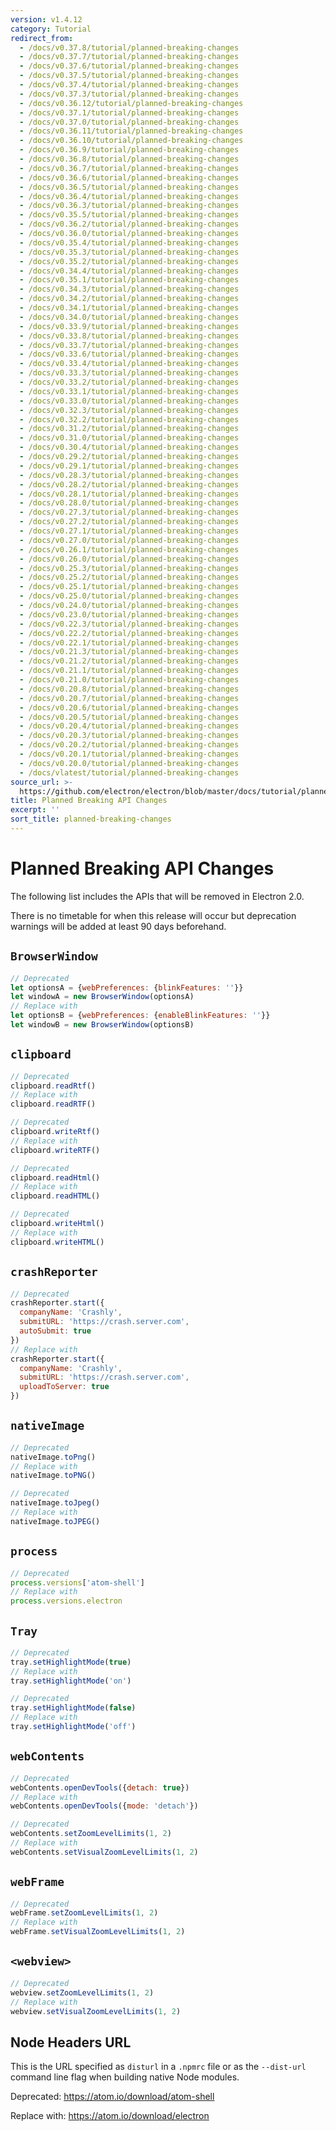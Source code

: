 ```yaml
---
version: v1.4.12
category: Tutorial
redirect_from:
  - /docs/v0.37.8/tutorial/planned-breaking-changes
  - /docs/v0.37.7/tutorial/planned-breaking-changes
  - /docs/v0.37.6/tutorial/planned-breaking-changes
  - /docs/v0.37.5/tutorial/planned-breaking-changes
  - /docs/v0.37.4/tutorial/planned-breaking-changes
  - /docs/v0.37.3/tutorial/planned-breaking-changes
  - /docs/v0.36.12/tutorial/planned-breaking-changes
  - /docs/v0.37.1/tutorial/planned-breaking-changes
  - /docs/v0.37.0/tutorial/planned-breaking-changes
  - /docs/v0.36.11/tutorial/planned-breaking-changes
  - /docs/v0.36.10/tutorial/planned-breaking-changes
  - /docs/v0.36.9/tutorial/planned-breaking-changes
  - /docs/v0.36.8/tutorial/planned-breaking-changes
  - /docs/v0.36.7/tutorial/planned-breaking-changes
  - /docs/v0.36.6/tutorial/planned-breaking-changes
  - /docs/v0.36.5/tutorial/planned-breaking-changes
  - /docs/v0.36.4/tutorial/planned-breaking-changes
  - /docs/v0.36.3/tutorial/planned-breaking-changes
  - /docs/v0.35.5/tutorial/planned-breaking-changes
  - /docs/v0.36.2/tutorial/planned-breaking-changes
  - /docs/v0.36.0/tutorial/planned-breaking-changes
  - /docs/v0.35.4/tutorial/planned-breaking-changes
  - /docs/v0.35.3/tutorial/planned-breaking-changes
  - /docs/v0.35.2/tutorial/planned-breaking-changes
  - /docs/v0.34.4/tutorial/planned-breaking-changes
  - /docs/v0.35.1/tutorial/planned-breaking-changes
  - /docs/v0.34.3/tutorial/planned-breaking-changes
  - /docs/v0.34.2/tutorial/planned-breaking-changes
  - /docs/v0.34.1/tutorial/planned-breaking-changes
  - /docs/v0.34.0/tutorial/planned-breaking-changes
  - /docs/v0.33.9/tutorial/planned-breaking-changes
  - /docs/v0.33.8/tutorial/planned-breaking-changes
  - /docs/v0.33.7/tutorial/planned-breaking-changes
  - /docs/v0.33.6/tutorial/planned-breaking-changes
  - /docs/v0.33.4/tutorial/planned-breaking-changes
  - /docs/v0.33.3/tutorial/planned-breaking-changes
  - /docs/v0.33.2/tutorial/planned-breaking-changes
  - /docs/v0.33.1/tutorial/planned-breaking-changes
  - /docs/v0.33.0/tutorial/planned-breaking-changes
  - /docs/v0.32.3/tutorial/planned-breaking-changes
  - /docs/v0.32.2/tutorial/planned-breaking-changes
  - /docs/v0.31.2/tutorial/planned-breaking-changes
  - /docs/v0.31.0/tutorial/planned-breaking-changes
  - /docs/v0.30.4/tutorial/planned-breaking-changes
  - /docs/v0.29.2/tutorial/planned-breaking-changes
  - /docs/v0.29.1/tutorial/planned-breaking-changes
  - /docs/v0.28.3/tutorial/planned-breaking-changes
  - /docs/v0.28.2/tutorial/planned-breaking-changes
  - /docs/v0.28.1/tutorial/planned-breaking-changes
  - /docs/v0.28.0/tutorial/planned-breaking-changes
  - /docs/v0.27.3/tutorial/planned-breaking-changes
  - /docs/v0.27.2/tutorial/planned-breaking-changes
  - /docs/v0.27.1/tutorial/planned-breaking-changes
  - /docs/v0.27.0/tutorial/planned-breaking-changes
  - /docs/v0.26.1/tutorial/planned-breaking-changes
  - /docs/v0.26.0/tutorial/planned-breaking-changes
  - /docs/v0.25.3/tutorial/planned-breaking-changes
  - /docs/v0.25.2/tutorial/planned-breaking-changes
  - /docs/v0.25.1/tutorial/planned-breaking-changes
  - /docs/v0.25.0/tutorial/planned-breaking-changes
  - /docs/v0.24.0/tutorial/planned-breaking-changes
  - /docs/v0.23.0/tutorial/planned-breaking-changes
  - /docs/v0.22.3/tutorial/planned-breaking-changes
  - /docs/v0.22.2/tutorial/planned-breaking-changes
  - /docs/v0.22.1/tutorial/planned-breaking-changes
  - /docs/v0.21.3/tutorial/planned-breaking-changes
  - /docs/v0.21.2/tutorial/planned-breaking-changes
  - /docs/v0.21.1/tutorial/planned-breaking-changes
  - /docs/v0.21.0/tutorial/planned-breaking-changes
  - /docs/v0.20.8/tutorial/planned-breaking-changes
  - /docs/v0.20.7/tutorial/planned-breaking-changes
  - /docs/v0.20.6/tutorial/planned-breaking-changes
  - /docs/v0.20.5/tutorial/planned-breaking-changes
  - /docs/v0.20.4/tutorial/planned-breaking-changes
  - /docs/v0.20.3/tutorial/planned-breaking-changes
  - /docs/v0.20.2/tutorial/planned-breaking-changes
  - /docs/v0.20.1/tutorial/planned-breaking-changes
  - /docs/v0.20.0/tutorial/planned-breaking-changes
  - /docs/vlatest/tutorial/planned-breaking-changes
source_url: >-
  https://github.com/electron/electron/blob/master/docs/tutorial/planned-breaking-changes.md
title: Planned Breaking API Changes
excerpt: ''
sort_title: planned-breaking-changes
---
```

# Planned Breaking API Changes

The following list includes the APIs that will be removed in Electron 2.0.

There is no timetable for when this release will occur but deprecation warnings will be added at least 90 days beforehand.

## `BrowserWindow`

```js
// Deprecated
let optionsA = {webPreferences: {blinkFeatures: ''}}
let windowA = new BrowserWindow(optionsA)
// Replace with
let optionsB = {webPreferences: {enableBlinkFeatures: ''}}
let windowB = new BrowserWindow(optionsB)
```

## `clipboard`

```js
// Deprecated
clipboard.readRtf()
// Replace with
clipboard.readRTF()

// Deprecated
clipboard.writeRtf()
// Replace with
clipboard.writeRTF()

// Deprecated
clipboard.readHtml()
// Replace with
clipboard.readHTML()

// Deprecated
clipboard.writeHtml()
// Replace with
clipboard.writeHTML()
```

## `crashReporter`

```js
// Deprecated
crashReporter.start({
  companyName: 'Crashly',
  submitURL: 'https://crash.server.com',
  autoSubmit: true
})
// Replace with
crashReporter.start({
  companyName: 'Crashly',
  submitURL: 'https://crash.server.com',
  uploadToServer: true
})
```

## `nativeImage`

```js
// Deprecated
nativeImage.toPng()
// Replace with
nativeImage.toPNG()

// Deprecated
nativeImage.toJpeg()
// Replace with
nativeImage.toJPEG()
```

## `process`

```js
// Deprecated
process.versions['atom-shell']
// Replace with
process.versions.electron
```

## `Tray`

```js
// Deprecated
tray.setHighlightMode(true)
// Replace with
tray.setHighlightMode('on')

// Deprecated
tray.setHighlightMode(false)
// Replace with
tray.setHighlightMode('off')
```

## `webContents`

```js
// Deprecated
webContents.openDevTools({detach: true})
// Replace with
webContents.openDevTools({mode: 'detach'})
```

```js
// Deprecated
webContents.setZoomLevelLimits(1, 2)
// Replace with
webContents.setVisualZoomLevelLimits(1, 2)
```

## `webFrame`

```js
// Deprecated
webFrame.setZoomLevelLimits(1, 2)
// Replace with
webFrame.setVisualZoomLevelLimits(1, 2)
```

## `<webview>`

```js
// Deprecated
webview.setZoomLevelLimits(1, 2)
// Replace with
webview.setVisualZoomLevelLimits(1, 2)
```

## Node Headers URL

This is the URL specified as `disturl` in a `.npmrc` file or as the `--dist-url` command line flag when building native Node modules.

Deprecated: https://atom.io/download/atom-shell

Replace with: https://atom.io/download/electron
